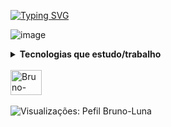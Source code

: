 <a href="https://git.io/typing-svg"><img src="https://readme-typing-svg.demolab.com?font=Roboto&weight=600&size=22&pause=1000&color=008FF7&width=435&lines=Bem+-+vindo!" alt="Typing SVG" /></a>

![image](https://github.com/Bruno-Luna/Bruno-Luna/assets/80595156/365b7e6b-c7d5-4873-8023-106f8a13d6de)

 <details> 
  <summary> <b>Tecnologias que estudo/trabalho</b> </summary><br>
  <img src="https://img.shields.io/badge/Windows-0078D6?style=for-the-badge&logo=windows&logoColor=white"> 
  <img src="https://img.shields.io/badge/Linux-FCC624?style=for-the-badge&logo=linux&logoColor=black"> 
  <br><br>
  <img src="https://img.shields.io/badge/HTML5-orange?style=for-the-badge&logo=html5&logoColor=white">  
  <img src="https://img.shields.io/badge/CSS3-blue?style=for-the-badge&logo=css3&logoColor=white">
  <img src="https://img.shields.io/badge/Sass-CC6699?style=for-the-badge&logo=sass&logoColor=white"> 
  <img src="https://img.shields.io/badge/Bootstrap-563D7C?style=for-the-badge&logo=bootstrap&logoColor=whit"> 
  <img src="https://img.shields.io/badge/JavaScript-323330?style=for-the-badge&logo=javascript&logoColor=F7DF1E">
  <img src="https://img.shields.io/badge/Angular-DD0031?style=for-the-badge&logo=angular&logoColor=white"> 
  <img src="https://img.shields.io/badge/TypeScript-007ACC?style=for-the-badge&logo=typescript&logoColor=white"> 
  <img src="https://img.shields.io/badge/jQuery-000000?style=for-the-badge&logo=jquery&logoColor=green"> 
  <br><br>
  <img src="https://img.shields.io/badge/Postman-FF6C37?style=for-the-badge&logo=Postman&logoColor=white"> 
  <img src="https://img.shields.io/badge/Insomnia-5849be?style=for-the-badge&logo=Insomnia&logoColor=white"> 
  <br><br>
  <img src="https://img.shields.io/badge/Java-purple?style=for-the-badge&logo=java&logoColor=white">
  <img src="https://img.shields.io/badge/Spring_Boot-F2F4F9?style=for-the-badge&logo=spring-boot"> 
  <img src="https://img.shields.io/badge/gradle-02303A?style=for-the-badge&logo=gradle&logoColor=white"> 
  <img src="https://img.shields.io/badge/apache_maven-C71A36?style=for-the-badge&logo=apachemaven&logoColor=white"> 
  <br><br>
  <img src="https://img.shields.io/badge/MySQL-00000F?style=for-the-badge&logo=mysql&logoColor=white"> 
  <img src="https://img.shields.io/badge/PostgreSQL-316192?style=for-the-badge&logo=postgresql&logoColor=white">
  <br><br>
  <img src="https://img.shields.io/badge/Git-008000?style=for-the-badge&logo=git&logoColor=white"> 
  <img src="https://img.shields.io/badge/Jira-0052CC?style=for-the-badge&logo=Jira&logoColor=white">                            
 </details> 

<br>
<div align="left">  
 <a href="https://www.linkedin.com/in/lunabr/" target="_blank"><img alt="Bruno-Luna-linkedin" height="40" width="50"  src="https://cdn.jsdelivr.net/gh/devicons/devicon/icons/linkedin/linkedin-original.svg" target="_blank"/></a>     
</div>
<br>
<img src="https://komarev.com/ghpvc/?username=Bruno-Luna&color=ff0000 " alt="Visualizações: Pefil Bruno-Luna" /> 
